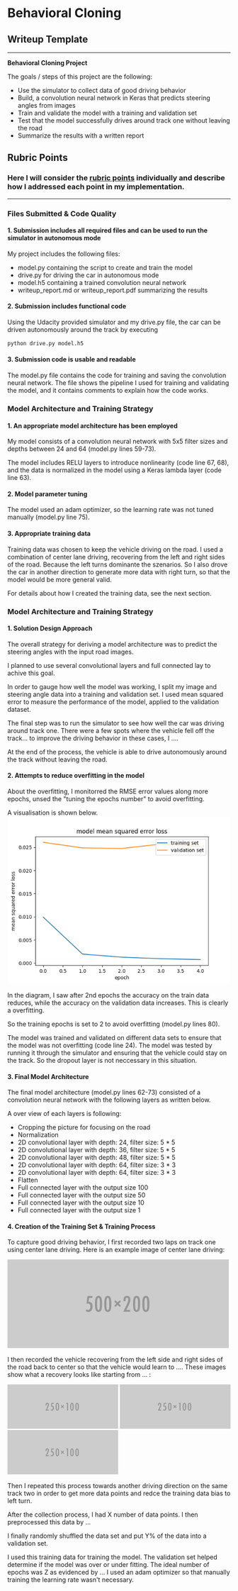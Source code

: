 # **Behavioral Cloning** 

## Writeup Template

---

**Behavioral Cloning Project**

The goals / steps of this project are the following:
* Use the simulator to collect data of good driving behavior
* Build, a convolution neural network in Keras that predicts steering angles from images
* Train and validate the model with a training and validation set
* Test that the model successfully drives around track one without leaving the road
* Summarize the results with a written report

[//]: # (Image References)

[image1]: ./examples/placeholder.png "Model Visualization"
[image2]: ./examples/placeholder.png "Grayscaling"
[image3]: ./examples/placeholder_small.png "Recovery Image"
[image4]: ./examples/placeholder_small.png "Recovery Image"
[image5]: ./examples/placeholder_small.png "Recovery Image"
[image6]: ./examples/placeholder_small.png "Normal Image"
[image7]: ./examples/placeholder_small.png "Flipped Image"
[image8]: ./examples/loss_vari_5epochs.png "RMSE sequences"

## Rubric Points
### Here I will consider the [rubric points](https://review.udacity.com/#!/rubrics/432/view) individually and describe how I addressed each point in my implementation.  

---
### Files Submitted & Code Quality

#### 1. Submission includes all required files and can be used to run the simulator in autonomous mode

My project includes the following files:
* model.py containing the script to create and train the model
* drive.py for driving the car in autonomous mode
* model.h5 containing a trained convolution neural network 
* writeup_report.md or writeup_report.pdf summarizing the results

#### 2. Submission includes functional code
Using the Udacity provided simulator and my drive.py file, the car can be driven autonomously around the track by executing 
```sh
python drive.py model.h5
```

#### 3. Submission code is usable and readable

The model.py file contains the code for training and saving the convolution neural network. The file shows the pipeline I used for training and validating the model, and it contains comments to explain how the code works.

### Model Architecture and Training Strategy

#### 1. An appropriate model architecture has been employed

My model consists of a convolution neural network with 5x5 filter sizes and depths between 24 and 64 (model.py lines 59-73).

The model includes RELU layers to introduce nonlinearity (code line 67, 68), and the data is normalized in the model using a Keras lambda layer (code line 63).

#### 2. Model parameter tuning

The model used an adam optimizer, so the learning rate was not tuned manually (model.py line 75).

#### 3. Appropriate training data

Training data was chosen to keep the vehicle driving on the road. I used a combination of center lane driving, recovering from the left and right sides of the road. Because the left turns dominante the szenarios. So I also drove the car in another direction to generate more data with right turn, so that the model would be more general valid.

For details about how I created the training data, see the next section. 

### Model Architecture and Training Strategy

#### 1. Solution Design Approach

The overall strategy for deriving a model architecture was to predict the steering angles with the input road images.

I planned to use several convolutional layers and full connected lay to achive this goal.

In order to gauge how well the model was working, I split my image and steering angle data into a training and validation set. I used mean squared error to measure the performance of the model, applied to the validation dataset.

The final step was to run the simulator to see how well the car was driving around track one. There were a few spots where the vehicle fell off the track... to improve the driving behavior in these cases, I ....

At the end of the process, the vehicle is able to drive autonomously around the track without leaving the road.

#### 2. Attempts to reduce overfitting in the model

About the overfitting, I monitorred the RMSE error values along more epochs, unsed the "tuning the epochs number" to avoid overfitting.

A visualisation is shown below.
![alt text][image8]

In the diagram, I saw after 2nd epochs the accuracy on the train data reduces, while the accuracy on the validation data increases. This is clearly a overfitting.

So the training epochs is set to 2 to avoid overfitting (model.py lines 80). 

The model was trained and validated on different data sets to ensure that the model was not overfitting (code line 24). The model was tested by running it through the simulator and ensuring that the vehicle could stay on the track. So the dropout layer is not neccessary in this situation.

#### 3. Final Model Architecture

The final model architecture (model.py lines 62-73) consisted of a convolution neural network with the following layers as written below.

A over view of each layers is following:
* Cropping the picture for focusing on the road
* Normalization
* 2D convolutional layer with depth: 24, filter size: 5 * 5
* 2D convolutional layer with depth: 36, filter size: 5 * 5
* 2D convolutional layer with depth: 48, filter size: 5 * 5
* 2D convolutional layer with depth: 64, filter size: 3 * 3
* 2D convolutional layer with depth: 64, filter size: 3 * 3
* Flatten
* Full connected layer with the output size 100
* Full connected layer with the output size 50
* Full connected layer with the output size 10
* Full connected layer with the output size 1

#### 4. Creation of the Training Set & Training Process

To capture good driving behavior, I first recorded two laps on track one using center lane driving. Here is an example image of center lane driving:

![alt text][image2]

I then recorded the vehicle recovering from the left side and right sides of the road back to center so that the vehicle would learn to .... These images show what a recovery looks like starting from ... :

![alt text][image3]
![alt text][image4]
![alt text][image5]

Then I repeated this process towards another driving direction on the same track two in order to get more data points and redce the training data bias to left turn.

After the collection process, I had X number of data points. I then preprocessed this data by ...

I finally randomly shuffled the data set and put Y% of the data into a validation set. 

I used this training data for training the model. The validation set helped determine if the model was over or under fitting. The ideal number of epochs was Z as evidenced by ... I used an adam optimizer so that manually training the learning rate wasn't necessary.
